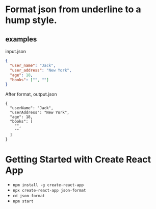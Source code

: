 # Format json from underline to a hump style.

## examples

input.json

```json
{
  "user_name": "Jack",
  "user_address": "New York",
  "age": 18,
  "books": ["", ""]
}
```

After format, output.json

```
{
  "userName": "Jack",
  "userAddress": "New York",
  "age": 18,
  "books": [
    "",
    ""
  ]
}
```

# Getting Started with Create React App

- `npm install -g create-react-app`
- `npx create-react-app json-format`
- `cd json-format`
- `npm start`
